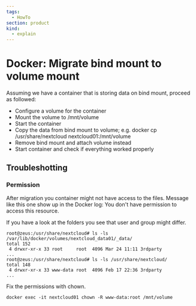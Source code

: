 ```yaml
---
tags:
  - HowTo
section: product
kind:
  - explain
---
```

# Docker: Migrate bind mount to volume mount

Assuming we have a container that is storing data on bind mount, proceed as followed:

* Configure a volume for the container
* Mount the volume to /mnt/volume
* Start the container
* Copy the data from bind mount to volume; e.g. docker cp /usr/share/nextcloud nextcloud01:/mnt/volume
* Remove bind mount and attach volume instead
* Start container and check if everything worked properly

## Troubleshotting

### Permission

After migration you container might not have access to the files. Message like this one show up in the Docker log: You don't have permission to access this resource.

If you have a look at the folders you see that user and group might differ.

```
root@zeus:/usr/share/nextcloud# ls -ls /var/lib/docker/volumes/nextcloud_data01/_data/
total 152
 4 drwxr-xr-x 33 root     root  4096 Mar 24 11:11 3rdparty
...
root@zeus:/usr/share/nextcloud# ls -ls /usr/share/nextcloud/
total 148
 4 drwxr-xr-x 33 www-data root  4096 Feb 17 22:36 3rdparty
...
```

Fix the permissions with chown.

`docker exec -it nextcloud01 chown -R www-data:root /mnt/volume`